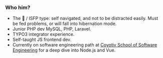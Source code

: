 ### Who him?
- The 🦔 / ISFP type: self navigated, and not to be distracted easily. Must be fed problems, or will fall into hibernation mode.
- Junior PHP dev MySQL, PHP, Laravel.
- TYPO3 integrator experience.
- Self-taught JS frontend dev. 
- Currently on software engineering path at [Coyotiv School of Software Engineering](https://www.coyotiv.com/school-of-software-engineering/full-time/) for a deep dive into Node.js and Vue.

